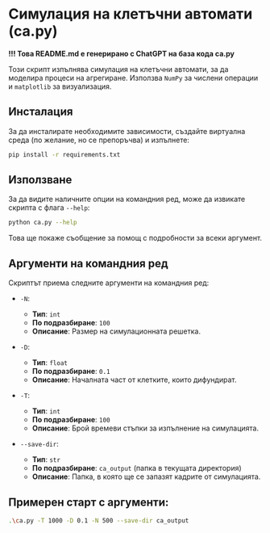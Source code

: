 # Симулация на клетъчни автомати (ca.py)

**!!! Това README.md е генерирано с ChatGPT на база кода ca.py**

Този скрипт изпълнява симулация на клетъчни автомати, за да моделира процеси на агрегиране. Използва `NumPy` за числени операции и `matplotlib` за визуализация.

## Инсталация

За да инсталирате необходимите зависимости, създайте виртуална среда (по желание, но се препоръчва) и изпълнете:

```bash
pip install -r requirements.txt
```

## Използване

За да видите наличните опции на командния ред, може да извикате скрипта с флага `--help`:

```bash
python ca.py --help
```

Това ще покаже съобщение за помощ с подробности за всеки аргумент.

## Аргументи на командния ред

Скриптът приема следните аргументи на командния ред:

- `-N`: 
  - **Тип**: `int`
  - **По подразбиране**: `100`
  - **Описание**: Размер на симулационната решетка.

- `-D`: 
  - **Тип**: `float`
  - **По подразбиране**: `0.1`
  - **Описание**: Началната част от клетките, които дифундират.

- `-T`: 
  - **Тип**: `int`
  - **По подразбиране**: `100`
  - **Описание**: Брой времеви стъпки за изпълнение на симулацията.

- `--save-dir`: 
  - **Тип**: `str`
  - **По подразбиране**: `ca_output` (папка в текущата директория)
  - **Описание**: Папка, в която ще се запазят кадрите от симулацията.
 
## Примерен старт с аргументи:

```bash
.\ca.py -T 1000 -D 0.1 -N 500 --save-dir ca_output
```
